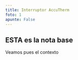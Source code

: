 ```yaml
---
title: Interruptor AccuTherm
foto: 1
apunte: False
---
```

## ESTA es la nota base
Veamos pues el contexto
